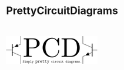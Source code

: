 <p align="center">
  <h1>PrettyCircuitDiagrams</h1>
  <br><br>
  <img src="website/assets/logo.png">
</p>

